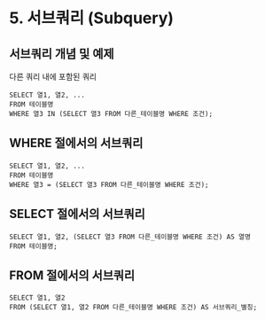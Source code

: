 
# 5. 서브쿼리 (Subquery)

## 서브쿼리 개념 및 예제
다른 쿼리 내에 포함된 쿼리
```
SELECT 열1, 열2, ...
FROM 테이블명
WHERE 열3 IN (SELECT 열3 FROM 다른_테이블명 WHERE 조건);
```

## WHERE 절에서의 서브쿼리
```
SELECT 열1, 열2, ...
FROM 테이블명
WHERE 열3 = (SELECT 열3 FROM 다른_테이블명 WHERE 조건);
```

## SELECT 절에서의 서브쿼리
```
SELECT 열1, 열2, (SELECT 열3 FROM 다른_테이블명 WHERE 조건) AS 열명
FROM 테이블명;
```

## FROM 절에서의 서브쿼리
```
SELECT 열1, 열2
FROM (SELECT 열1, 열2 FROM 다른_테이블명 WHERE 조건) AS 서브쿼리_별칭;
```
